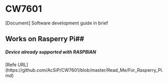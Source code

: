# CW7601
[Document] Software development guide in brief


## Works on Rasperry Pi##
  <H5>Device already supported with RASPBIAN</H5>
  [Refe URL](https://github.com/AcSiP/CW7601/blob/master/Read_Me/For_Rasperry_Pi.md)
